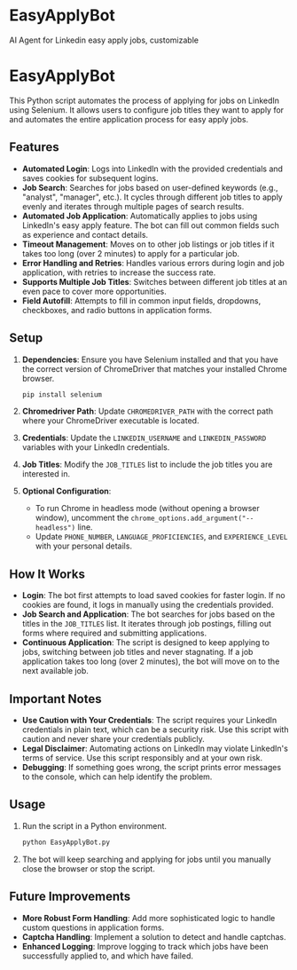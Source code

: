 # EasyApplyBot
AI Agent for Linkedin easy apply jobs, customizable

# EasyApplyBot

This Python script automates the process of applying for jobs on LinkedIn using Selenium. It allows users to configure job titles they want to apply for and automates the entire application process for easy apply jobs.

## Features

- **Automated Login**: Logs into LinkedIn with the provided credentials and saves cookies for subsequent logins.
- **Job Search**: Searches for jobs based on user-defined keywords (e.g., "analyst", "manager", etc.). It cycles through different job titles to apply evenly and iterates through multiple pages of search results.
- **Automated Job Application**: Automatically applies to jobs using LinkedIn's easy apply feature. The bot can fill out common fields such as experience and contact details.
- **Timeout Management**: Moves on to other job listings or job titles if it takes too long (over 2 minutes) to apply for a particular job.
- **Error Handling and Retries**: Handles various errors during login and job application, with retries to increase the success rate.
- **Supports Multiple Job Titles**: Switches between different job titles at an even pace to cover more opportunities.
- **Field Autofill**: Attempts to fill in common input fields, dropdowns, checkboxes, and radio buttons in application forms.

## Setup

1. **Dependencies**: Ensure you have Selenium installed and that you have the correct version of ChromeDriver that matches your installed Chrome browser.
   ```sh
   pip install selenium
   ```

2. **Chromedriver Path**: Update `CHROMEDRIVER_PATH` with the correct path where your ChromeDriver executable is located.

3. **Credentials**: Update the `LINKEDIN_USERNAME` and `LINKEDIN_PASSWORD` variables with your LinkedIn credentials.

4. **Job Titles**: Modify the `JOB_TITLES` list to include the job titles you are interested in.

5. **Optional Configuration**:
   - To run Chrome in headless mode (without opening a browser window), uncomment the `chrome_options.add_argument("--headless")` line.
   - Update `PHONE_NUMBER`, `LANGUAGE_PROFICIENCIES`, and `EXPERIENCE_LEVEL` with your personal details.

## How It Works

- **Login**: The bot first attempts to load saved cookies for faster login. If no cookies are found, it logs in manually using the credentials provided.
- **Job Search and Application**: The bot searches for jobs based on the titles in the `JOB_TITLES` list. It iterates through job postings, filling out forms where required and submitting applications.
- **Continuous Application**: The script is designed to keep applying to jobs, switching between job titles and never stagnating. If a job application takes too long (over 2 minutes), the bot will move on to the next available job.

## Important Notes

- **Use Caution with Your Credentials**: The script requires your LinkedIn credentials in plain text, which can be a security risk. Use this script with caution and never share your credentials publicly.
- **Legal Disclaimer**: Automating actions on LinkedIn may violate LinkedIn's terms of service. Use this script responsibly and at your own risk.
- **Debugging**: If something goes wrong, the script prints error messages to the console, which can help identify the problem.

## Usage

1. Run the script in a Python environment.
   ```sh
   python EasyApplyBot.py
   ```
2. The bot will keep searching and applying for jobs until you manually close the browser or stop the script.

## Future Improvements

- **More Robust Form Handling**: Add more sophisticated logic to handle custom questions in application forms.
- **Captcha Handling**: Implement a solution to detect and handle captchas.
- **Enhanced Logging**: Improve logging to track which jobs have been successfully applied to, and which have failed.

